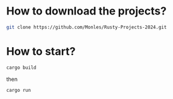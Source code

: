 # How to download the projects?
```bash
git clone https://github.com/Monles/Rusty-Projects-2024.git
```

# How to start?
```bash
cargo build
```
then </br>
```bash
cargo run
```
